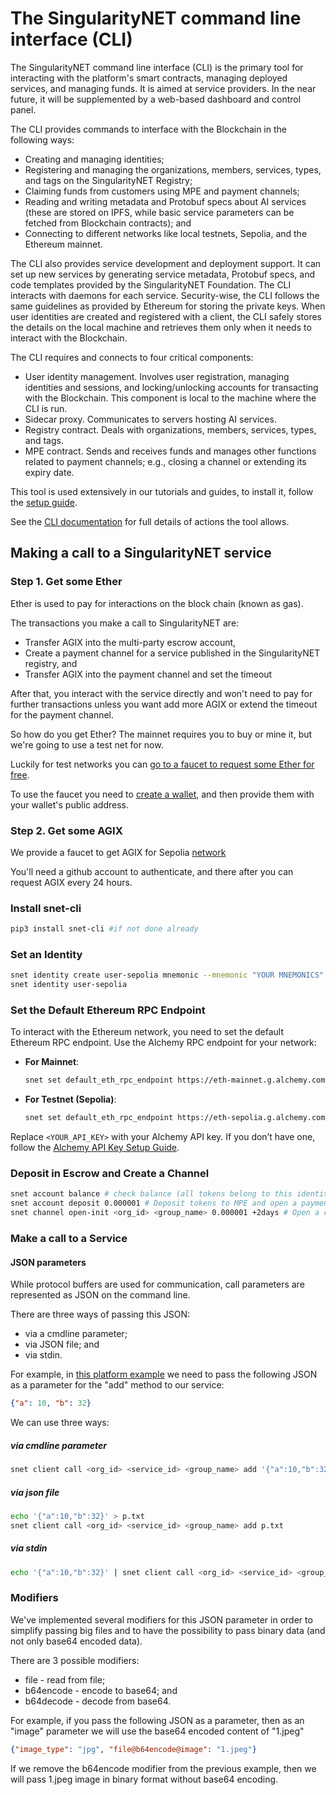 # The SingularityNET command line interface (CLI)

The SingularityNET command line interface (CLI) is the primary tool for interacting with the
platform's smart contracts, managing deployed services, and managing funds. It is aimed at service providers. In the near future, it will be supplemented by a web-based dashboard and control panel.

The CLI provides commands to interface with the Blockchain in the following ways:
* Creating and managing identities;
* Registering and managing the organizations, members, services, types, and tags on the
SingularityNET Registry;
* Claiming funds from customers using MPE and payment channels;
* Reading and writing metadata and Protobuf specs about AI services (these are stored on IPFS, while basic service parameters can be fetched from Blockchain contracts); and
* Connecting to different networks like local testnets, Sepolia, and the Ethereum mainnet.

The CLI also provides service development and deployment support. It can set up new services by generating service metadata, Protobuf specs, and code templates provided by the SingularityNET Foundation. The CLI interacts with daemons for each service.
Security-wise, the CLI follows the same guidelines as provided by Ethereum for storing the private keys. When user identities are created and registered with a client, the CLI safely stores the details on the local machine and retrieves them only when it needs to interact with the Blockchain.

<ImageViewer src="/assets/images/products/AIMarketplace/CLI/how_cli_works.jpg" alt="how_cli_works"/>

The CLI requires and connects to four critical components:
* User identity management. Involves user registration, managing identities and sessions,
and locking/unlocking accounts for transacting with the Blockchain. This component is local to the machine where the CLI is run.
* Sidecar proxy. Communicates to servers hosting AI services.
* Registry contract. Deals with organizations, members, services, types, and tags.
* MPE contract. Sends and receives funds and manages other functions related to payment channels; e.g., closing a channel or extending its expiry date.

This tool is used extensively in our tutorials and guides, to install it, follow the [setup guide](/docs/products/AIMarketplace/ForConsumers/local-singularitynet/).

See the [CLI documentation](/docs/products/DecentralizedAIPlatform/CLI/Manual/) for full details of actions the tool allows.

## Making a call to a SingularityNET service

### Step 1. Get some Ether

Ether is used to pay for interactions on the block chain (known as gas).

The transactions you make a call to SingularityNET are:
- Transfer AGIX into the multi-party escrow account,
- Create a payment channel for a service published in the SingularityNET registry, and
- Transfer AGIX into the payment channel and set the timeout

After that, you interact with the service directly and won't need to pay for further transactions unless you want add more AGIX
or extend the timeout for the payment channel.

So how do you get Ether? The mainnet requires you to buy or mine it, but we're going to use a test net for now.

Luckily for test networks you can [go to a faucet to request some Ether for free](https://faucet.singularitynet.io/).

To use the faucet you need to [create a wallet](/docs/products/AIMarketplace/ForConsumers/metamask-wallet/), and then provide them with your wallet's public address.

### Step 2. Get some AGIX

We provide a faucet to get AGIX for Sepolia [network](https://faucet.singularitynet.io/)

You'll need a github account to authenticate, and there after you can request AGIX every 24 hours. 

### Install snet-cli
```sh
pip3 install snet-cli #if not done already
```

### Set an Identity 
```sh
snet identity create user-sepolia mnemonic --mnemonic "YOUR MNEMONICS" --network sepolia
snet identity user-sepolia
```

### Set the Default Ethereum RPC Endpoint
To interact with the Ethereum network, you need to set the default Ethereum RPC endpoint. Use the Alchemy RPC endpoint for your network:

- **For Mainnet**:  
  ```sh
  snet set default_eth_rpc_endpoint https://eth-mainnet.g.alchemy.com/v2/<YOUR_API_KEY>
  ```

- **For Testnet (Sepolia)**:  
  ```sh
  snet set default_eth_rpc_endpoint https://eth-sepolia.g.alchemy.com/v2/<YOUR_API_KEY>
  ```

Replace `<YOUR_API_KEY>` with your Alchemy API key. If you don’t have one, follow the [Alchemy API Key Setup Guide](https://dev.singularitynet.io/docs/products/DecentralizedAIPlatform/Daemon/alchemy-api/).

### Deposit in Escrow and Create a Channel
```sh
snet account balance # check balance (all tokens belong to this identity)
snet account deposit 0.000001 # Deposit tokens to MPE and open a payment channel to the new service
snet channel open-init <org_id> <group_name> 0.000001 +2days # Open a channel and transfer AGIX into the channel
```
### Make a call to a Service 

#### JSON parameters

While protocol buffers are used for communication, call parameters are represented as JSON on the command line.

There are three ways of passing this JSON:
* via a cmdline parameter;
* via JSON file; and
* via stdin.

For example, in [this platform example](/docs/products/AIMarketplace/Publisher/mpe-example1/.md#make-a-call-using-stateless-logic) we need to pass the following JSON as a parameter for the "add" method to our service:

```json
{"a": 10, "b": 32}
```

We can use three ways:

##### via cmdline parameter

```sh
snet client call <org_id> <service_id> <group_name> add '{"a":10,"b":32}'
```
##### via json file
```sh
echo '{"a":10,"b":32}' > p.txt
snet client call <org_id> <service_id> <group_name> add p.txt
```

##### via stdin
```sh
echo '{"a":10,"b":32}' | snet client call <org_id> <service_id> <group_name> add
```

### Modifiers

We've implemented several modifiers for this JSON parameter in order to simplify passing big files and to have the possibility to pass binary data (and not only base64 encoded data).

There are 3 possible modifiers:
* file      - read from file;
* b64encode - encode to base64; and
* b64decode - decode from base64.

For example, if you pass the following JSON as a parameter, then as an "image" parameter we will use the base64 encoded content of "1.jpeg"

```json
{"image_type": "jpg", "file@b64encode@image": "1.jpeg"}
```

If we remove the b64encode modifier from the previous example, then we will pass 1.jpeg image in binary format without base64 encoding.  
